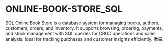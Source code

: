# ONLINE-BOOK-STORE_SQL
SQL Online Book Store is a database system for managing books, authors, customers, orders, and inventory. It supports browsing, ordering, payments, and stock management with SQL queries for CRUD operations and sales analysis. Ideal for tracking purchases and customer insights efficiently. 📚💻
